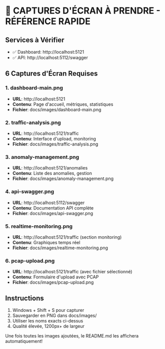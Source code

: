 # 📸 CAPTURES D'ÉCRAN À PRENDRE - RÉFÉRENCE RAPIDE

## Services à Vérifier
- ✅ Dashboard: http://localhost:5121
- ✅ API: http://localhost:5112/swagger

## 6 Captures d'Écran Requises

### 1. dashboard-main.png
- **URL**: http://localhost:5121
- **Contenu**: Page d'accueil, métriques, statistiques
- **Fichier**: docs/images/dashboard-main.png

### 2. traffic-analysis.png
- **URL**: http://localhost:5121/traffic
- **Contenu**: Interface d'upload, monitoring
- **Fichier**: docs/images/traffic-analysis.png

### 3. anomaly-management.png
- **URL**: http://localhost:5121/anomalies
- **Contenu**: Liste des anomalies, gestion
- **Fichier**: docs/images/anomaly-management.png

### 4. api-swagger.png
- **URL**: http://localhost:5112/swagger
- **Contenu**: Documentation API complète
- **Fichier**: docs/images/api-swagger.png

### 5. realtime-monitoring.png
- **URL**: http://localhost:5121/traffic (section monitoring)
- **Contenu**: Graphiques temps réel
- **Fichier**: docs/images/realtime-monitoring.png

### 6. pcap-upload.png
- **URL**: http://localhost:5121/traffic (avec fichier sélectionné)
- **Contenu**: Formulaire d'upload avec PCAP
- **Fichier**: docs/images/pcap-upload.png

## Instructions
1. Windows + Shift + S pour capturer
2. Sauvegarder en PNG dans docs/images/
3. Utiliser les noms exacts ci-dessus
4. Qualité élevée, 1200px+ de largeur

Une fois toutes les images ajoutées, le README.md les affichera automatiquement!
